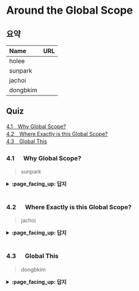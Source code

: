 # Around the Global Scope

## 요약
| Name | URL |
|:---|:---|
| holee |  |
| sunpark |  |
| jachoi |  |
| dongbkim |  |

## Quiz
[4.1　Why Global Scope?](#41---Why-Global-Scope)<br>
[4.2　Where Exactly is this Global Scope?](#42---Where-Exactly-is-this-Global-Scope)<br>
[4.3　Global This](#43---Global-This)<br>

### 4.1 　  Why Global Scope?

> sunpark

<details>
<summary> <b> :page_facing_up: 답지 </b>  </summary>
<div markdown="1">



</div>
</details>
<br>

### 4.2 　  Where Exactly is this Global Scope?

> jachoi

<details>
<summary> <b> :page_facing_up: 답지 </b>  </summary>
<div markdown="1">



</div>
</details>
<br>

### 4.3 　  Global This

> dongbkim

<details>
<summary> <b> :page_facing_up: 답지 </b>  </summary>
<div markdown="1">



</div>
</details>
<br>